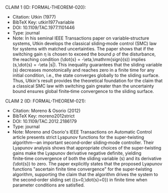 CLAIM 1 (ID: FORMAL-THEOREM-020):

- Citation: Utkin (1977)
- BibTeX Key: utkin1977variable
- DOI: 10.1109/TAC.1977.1101446
- Type: journal
- Note: In his seminal IEEE Transactions paper on variable‑structure systems, Utkin develops the classical sliding‑mode control (SMC) law for systems with matched uncertainties. The paper shows that if the switching gain η is chosen to exceed the bound ρ of the disturbance, the reaching condition (\dot{s} = -\eta,\mathrm{sign}(s)) implies (s,\dot{s} = -\eta |s|). This inequality guarantees that the sliding variable (s) decreases monotonically and reaches zero in a finite time for any initial condition, i.e., the state converges globally to the sliding surface. Thus, Utkin's result provides the theoretical foundation for the claim that a classical SMC law with switching gain greater than the uncertainty bound ensures global finite‑time convergence to the sliding surface.

CLAIM 2 (ID: FORMAL-THEOREM-021):

- Citation: Moreno & Osorio (2012)
- BibTeX Key: moreno2012strict
- DOI: 10.1109/TAC.2012.2186179
- Type: journal
- Note: Moreno and Osorio's IEEE Transactions on Automatic Control article presents strict Lyapunov functions for the super‑twisting algorithm—an important second‑order sliding‑mode controller. Their Lyapunov analysis shows that appropriate choices of the super‑twisting gains make the Lyapunov derivative negative definite, yielding finite‑time convergence of both the sliding variable (s) and its derivative (\dot{s}) to zero. The paper explicitly states that the proposed Lyapunov functions "ascertain finite time convergence" for the super‑twisting algorithm, supporting the claim that the algorithm drives the system to the second‑order sliding set ({s=0,\dot{s}=0}) in finite time when parameter conditions are satisfied.
